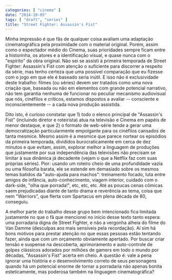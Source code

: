 ```yaml
---
categories: [ "cinema" ]
date: "2014-10-05"
tags: [ "draft", "series" ]
title: "Street Fighter: Assassin's Fist"
---
```

Minha impressão é que fãs de qualquer coisa avaliam uma adaptação
cinematográfica pela proximidade com o material original. Porém, assim
como o espectador médio do Cinema, suas prioridades sempre ficam entre
a historinha, os atores e a identificação visual, e quase nunca com o
"espírito" da obra original. Não sei se assisti à primeira temporada de
Street Fighter: Assassin's Fist com atenção o suficiente para discorrer
a respeito da série, mas tenho certeza que uma possível comparação que
eu fizesse com o jogo em que ele é baseado seria inútil. E isso não é
exclusividade deste trabalho: filmes (ou séries) devem ser tratados como
uma nova criação que, baseada ou não em elementos com grande potencial
narrativo, não tem garantia nenhuma de funcionar no peculiar mecanismo
audiovisual que nós, cinéfilos e críticos, estamos dispostos a avaliar
-- consciente e inconscientemente -- a cada nova produção assistida.

Dito isto, é curioso constatar que 1) todo o elenco principal de
"Assassin's Fist" (incluindo diretor e roteirista) atua na televisão e
Cinema em papéis de menor destaque, e que 2) o formato de web-série
tende a gerar uma democratização particularmente empolgante para os
cinéfilos cansados de tanta mesmice. Mesmo assim é a mesmice que parece
nortear os episódios da primeira temporada, divididos burocraticamente
em cerca de dez minutos e que evitam, assim, explorar melhor a linguagem
de produções que justamente por sua independência das televisões
não precisam se limitar à sua dinâmica já decadente (vejam o que a
Netflix faz com suas próprias séries). Pior: usando um roteiro cheio
de uma profundidade vazia ou uma filosofia barata, ele se estende em
demasiado sobre os mesmos temas batidos da "auto-ajuda para machos":
treinamento focado, luta entre amigos de infância, auto-conhecimento,
viagem interior, cuidado com o dark-side, "olha que porrada!", etc, etc,
etc. Até as poucas cenas cômicas saem prejudicadas diante de tanto
drama e reverência ao tema, coisa que nem "Warriors", que flerta com
Spartacus em plena década de 80, conseguiu.

A melhor parte do trabalho desse grupo bem intencionado fica limitada
justamente no que o fã que mencionei no início desse texto tanto espera:
uma porradaria digna de Street Fighter, e não a vergonha alheia do filme
do Van Damme (desculpas aos mais sensíveis pela recordação). Aí sim
há bons motivos para prestar atenção no que essas pessoas estão
tentando fazer, ainda que com um orçamento obviamente apertado. Por
buscar criar tensão e suspense na descoberta, aprimoramento e
auto-controle de golpes clássicos adorados por milhões de gamers em
todo o mundo por décadas, "Assassin's Fist" acerta em cheio. A questão
é: vale a pena ignorar uma história e o desenvolvimento correto de
seus personagens quando há um potencial enorme de tornar a porradaria
não apenas bonita esteticamente, mas poderosa também na linguagem
cinematográfica?
